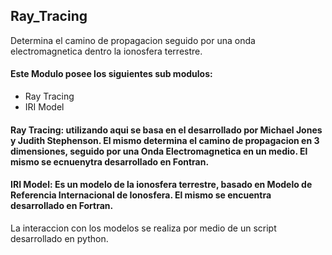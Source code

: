 ## Ray_Tracing
Determina el camino de propagacion seguido por una onda electromagnetica dentro la ionosfera terrestre.
#### Este Modulo posee los siguientes sub modulos:
- Ray Tracing
- IRI Model

#### Ray Tracing: utilizando aqui se basa en el desarrollado por Michael Jones y Judith Stephenson. El mismo determina el camino de propagacion en 3 dimensiones, seguido por una Onda Electromagnetica en un medio. El mismo se ecnuenytra desarrollado en Fontran. 
#### IRI Model: Es un modelo de la ionosfera terrestre, basado en Modelo de Referencia Internacional de Ionosfera. El mismo se encuentra desarrollado en Fortran.

La interaccion con los modelos se realiza por medio de un script desarrollado en python.

